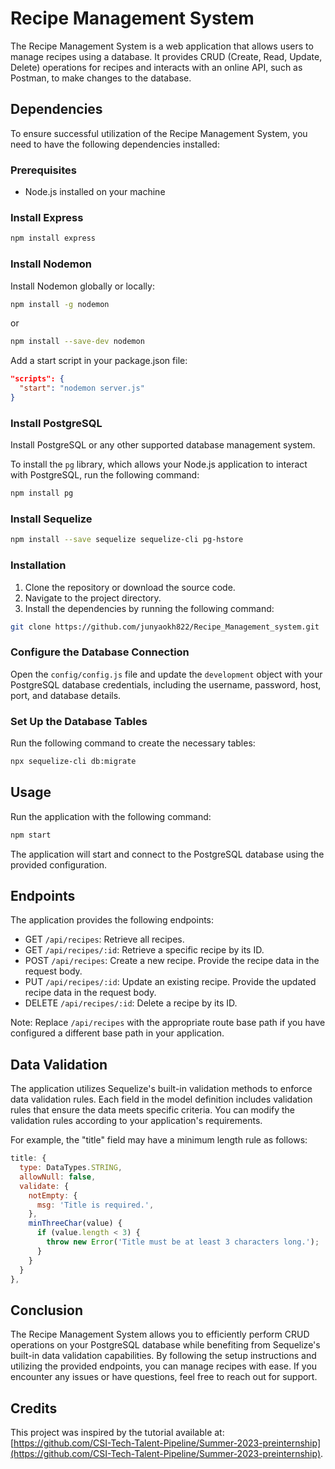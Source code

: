 # Recipe Management System

The Recipe Management System is a web application that allows users to manage recipes using a database. It provides CRUD (Create, Read, Update, Delete) operations for recipes and interacts with an online API, such as Postman, to make changes to the database.

## Dependencies

To ensure successful utilization of the Recipe Management System, you need to have the following dependencies installed:

### Prerequisites

- Node.js installed on your machine

### Install Express

```bash
npm install express
```

### Install Nodemon

Install Nodemon globally or locally:

```bash
npm install -g nodemon
```

or

```bash
npm install --save-dev nodemon
```

Add a start script in your package.json file:

```json
"scripts": {
  "start": "nodemon server.js"
}
```

### Install PostgreSQL

Install PostgreSQL or any other supported database management system.

To install the `pg` library, which allows your Node.js application to interact with PostgreSQL, run the following command:

```bash
npm install pg
```

### Install Sequelize

```bash
npm install --save sequelize sequelize-cli pg-hstore
```

### Installation

1. Clone the repository or download the source code.
2. Navigate to the project directory.
3. Install the dependencies by running the following command:

```bash
git clone https://github.com/junyaokh822/Recipe_Management_system.git
```

### Configure the Database Connection

Open the `config/config.js` file and update the `development` object with your PostgreSQL database credentials, including the username, password, host, port, and database details.

### Set Up the Database Tables

Run the following command to create the necessary tables:

```bash
npx sequelize-cli db:migrate
```

## Usage

Run the application with the following command:

```bash
npm start
```

The application will start and connect to the PostgreSQL database using the provided configuration.

## Endpoints

The application provides the following endpoints:

- GET `/api/recipes`: Retrieve all recipes.
- GET `/api/recipes/:id`: Retrieve a specific recipe by its ID.
- POST `/api/recipes`: Create a new recipe. Provide the recipe data in the request body.
- PUT `/api/recipes/:id`: Update an existing recipe. Provide the updated recipe data in the request body.
- DELETE `/api/recipes/:id`: Delete a recipe by its ID.

Note: Replace `/api/recipes` with the appropriate route base path if you have configured a different base path in your application.

## Data Validation

The application utilizes Sequelize's built-in validation methods to enforce data validation rules. Each field in the model definition includes validation rules that ensure the data meets specific criteria. You can modify the validation rules according to your application's requirements.

For example, the "title" field may have a minimum length rule as follows:

```javascript
title: {
  type: DataTypes.STRING,
  allowNull: false,
  validate: {
    notEmpty: {
      msg: 'Title is required.',
    },
    minThreeChar(value) {
      if (value.length < 3) {
        throw new Error('Title must be at least 3 characters long.');
      }
    }
  }
},
```

## Conclusion

The Recipe Management System allows you to efficiently perform CRUD operations on your PostgreSQL database while benefiting from Sequelize's built-in data validation capabilities. By following the setup instructions and utilizing the provided endpoints, you can manage recipes with ease. If you encounter any issues or have questions, feel free to reach out for support.

## Credits

This project was inspired by the tutorial available at: [https://github.com/CSI-Tech-Talent-Pipeline/Summer-2023-preinternship](https://github.com/CSI-Tech-Talent-Pipeline/Summer-2023-preinternship).